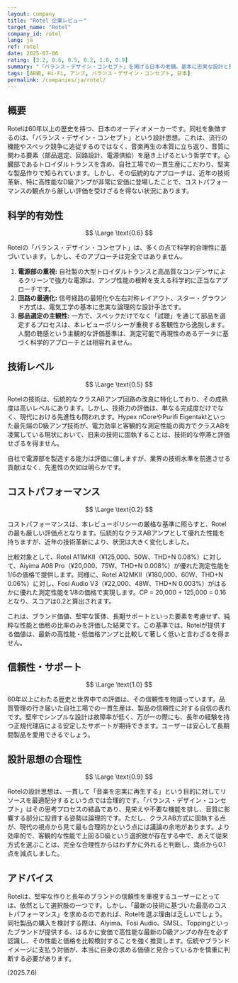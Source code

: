 ```yaml
---
layout: company
title: "Rotel 企業レビュー"
target_name: "Rotel"
company_id: rotel
lang: ja
ref: rotel
date: 2025-07-06
rating: [3.2, 0.6, 0.5, 0.2, 1.0, 0.9]
summary: "「バランス・デザイン・コンセプト」を掲げる日本の老舗。基本に忠実な設計と堅牢な作りには定評があるが、近年の高性能・低価格なD級アンプの台頭により、コストパフォーマンスにおける優位性は失われている。"
tags: [AB級, Hi-Fi, アンプ, バランス・デザイン・コンセプト, 日本]
permalink: /companies/ja/rotel/
---
```

## 概要

Rotelは60年以上の歴史を持つ、日本のオーディオメーカーです。同社を象徴するのは、「バランス・デザイン・コンセプト」という設計思想。これは、流行の機能やスペック競争に追従するのではなく、音楽再生の本質に立ち返り、音質に関わる要素（部品選定、回路設計、電源供給）を磨き上げるという哲学です。心臓部であるトロイダルトランスを含め、自社工場での一貫生産にこだわり、堅実な製品作りで知られています。しかし、その伝統的なアプローチは、近年の技術革新、特に高性能なD級アンプが非常に安価に登場したことで、コストパフォーマンスの観点から厳しい評価を受けざるを得ない状況にあります。

## 科学的有効性

$$ \Large \text{0.6} $$

Rotelの「バランス・デザイン・コンセプト」は、多くの点で科学的合理性に基づいています。しかし、そのアプローチは完全ではありません。

1.  **電源部の重視:** 自社製の大型トロイダルトランスと高品質なコンデンサによるクリーンで強力な電源は、アンプ性能の根幹を支える科学的に正当なアプローチです。
2.  **回路の最適化:** 信号経路の最短化や左右対称レイアウト、スター・グラウンド方式は、電気工学の基本に忠実な論理的な設計手法です。
3.  **部品選定の主観性:** 一方で、スペックだけでなく「試聴」を通じて部品を選定するプロセスは、本レビューポリシーが重視する客観性から逸脱します。人間の聴感という主観的な評価基準は、測定可能で再現性のあるデータに基づく科学的アプローチとは相容れません。

## 技術レベル

$$ \Large \text{0.5} $$

Rotelの技術は、伝統的なクラスABアンプ回路の改良に特化しており、その成熟度は高いレベルにあります。しかし、技術力の評価は、単なる完成度だけでなく、現代における先進性も問われます。Hypex nCoreやPurifi Eigentaktといった最先端のD級アンプ技術が、電力効率と客観的な測定性能の両方でクラスABを凌駕している現状において、旧来の技術に固執することは、技術的な停滞と評価せざるを得ません。

自社で電源部を製造する能力は評価に値しますが、業界の技術水準を前進させる貢献はなく、先進性の欠如は明らかです。

## コストパフォーマンス

$$ \Large \text{0.2} $$

コストパフォーマンスは、本レビューポリシーの厳格な基準に照らすと、Rotelの最も厳しい評価点となります。伝統的なクラスABアンプとして優れた性能を持ちますが、近年の技術革新により、状況は大きく変化しました。

比較対象として、Rotel A11MKII（¥125,000、50W、THD+N 0.08%）に対して、Aiyima A08 Pro（¥20,000、75W、THD+N 0.008%）が優れた測定性能を1/6の価格で提供します。同様に、Rotel A12MKII（¥180,000、60W、THD+N 0.06%）に対し、Fosi Audio V3（¥22,000、48W、THD+N 0.003%）がはるかに優れた測定性能を1/8の価格で実現します。CP = 20,000 ÷ 125,000 = 0.16となり、スコアは0.2と算出されます。

これは、ブランド価値、堅牢な筐体、長期サポートといった要素を考慮せず、純粋な性能と価格の比率のみを評価した結果です。この基準では、Rotelが提供する価値は、最新の高性能・低価格アンプと比較して著しく低いと言わざるを得ません。

## 信頼性・サポート

$$ \Large \text{1.0} $$

60年以上にわたる歴史と世界中での評価は、その信頼性を物語っています。品質管理の行き届いた自社工場での一貫生産は、製品の信頼性に対する自信の表れです。堅牢でシンプルな設計は故障率が低く、万が一の際にも、長年の経験を持つ正規代理店による安定したサポートが期待できます。ユーザーは安心して長期間製品を愛用できるでしょう。

## 設計思想の合理性

$$ \Large \text{0.9} $$

Rotelの設計思想は、一貫して「音楽を忠実に再生する」という目的に対してリソースを最適配分するという点では合理的です。「バランス・デザイン・コンセプト」はその思考プロセスの結晶であり、見栄えや不要な機能を排し、音質に影響する部分に投資する姿勢は論理的です。ただし、クラスAB方式に固執する点が、現代の視点から見て最も合理的かという点には議論の余地があります。より効率的で、客観的な性能で上回るD級という選択肢が存在する中で、あえて従来方式を選ぶことは、完全な合理性からはわずかに外れると判断し、満点から0.1点を減点しました。

## アドバイス

Rotelは、堅牢な作りと長年のブランドの信頼性を重視するユーザーにとっては、依然として選択肢の一つです。しかし、「最新の技術に基づいた最高のコストパフォーマンス」を求めるのであれば、Rotelを選ぶ理由は乏しいでしょう。同社製品の購入を検討する際は、Aiyima、Fosi Audio、SMSL、Toppingといったブランドが提供する、はるかに安価で高性能な最新のD級アンプの存在を必ず認識し、その性能と価格を比較検討することを強く推奨します。伝統やブランドイメージに支払う対価が、本当に自身の求める価値と見合っているかを慎重に判断する必要があります。

(2025.7.6)
